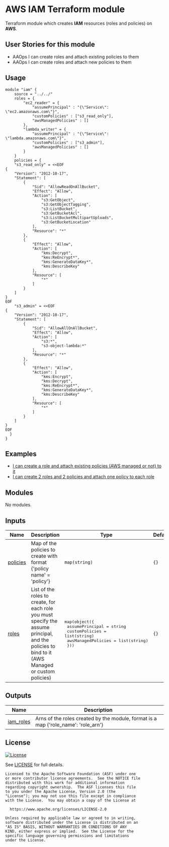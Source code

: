 # AWS IAM Terraform module

Terraform module which creates **IAM** resources (roles and policies) on **AWS**.

## User Stories for this module

- AAOps I can create roles and attach existing policies to them
- AAOps I can create roles and attach new policies to them

## Usage

```hcl
module "iam" {
    source = "../../"
    roles = {
        "ec2_reader" = {
            "assumePrincipal" : "{\"Service\": \"ec2.amazonaws.com\"}",
            "customPolicies" : ["s3_read_only"],
            "awsManagedPolicies" : []
        },
        "lambda_writer" = {
            "assumePrincipal" : "{\"Service\": \"lambda.amazonaws.com\"}",
            "customPolicies" : ["s3_admin"],
            "awsManagedPolicies" : []
        }
    }
    policies = {
    "s3_read_only" = <<EOF
{
    "Version": "2012-10-17",
    "Statement": [
        {
            "Sid": "AllowReadOnAllBucket",
            "Effect": "Allow",
            "Action": [
                "s3:GetObject",
                "s3:GetObjectTagging",
                "s3:ListBucket",
                "s3:GetBucketAcl",
                "s3:ListBucketMultipartUploads",
                "s3:GetBucketLocation"
            ],
            "Resource": "*"
        },
        {
            "Effect": "Allow",
            "Action": [
                "kms:Decrypt",
                "kms:ReEncrypt*",
                "kms:GenerateDataKey*",
                "kms:DescribeKey"
            ],
            "Resource": [
                "*"
            ]
        }
    ]
}
EOF
    "s3_admin" = <<EOF
{
    "Version": "2012-10-17",
    "Statement": [
        {
            "Sid": "AllowAllOnAllBucket",
            "Effect": "Allow",
            "Action": [
                "s3:*",
                "s3-object-lambda:*"
            ],
            "Resource": "*"
        },
        {
            "Effect": "Allow",
            "Action": [
                "kms:Encrypt",
                "kms:Decrypt",
                "kms:ReEncrypt*",
                "kms:GenerateDataKey*",
                "kms:DescribeKey"
            ],
            "Resource": [
                "*"
            ]
        }
    ]
}
EOF
  }
}
```

## Examples

- [I can create a role and attach existing policies (AWS managed or not) to it](examples/1_role_aws_and_existing_policies/main.tf)
- [I can create 2 roles and 2 policies and attach one policy to each role](examples/2_roles_2_bucket_policies/main.tf)

<!-- BEGIN_TF_DOCS -->
## Modules

No modules.

## Inputs

| Name | Description | Type | Default | Required |
|------|-------------|------|---------|:--------:|
| <a name="input_policies"></a> [policies](#input\_policies) | Map of the policies to create with format {'policy name' = 'policy'} | `map(string)` | `{}` | no |
| <a name="input_roles"></a> [roles](#input\_roles) | List of the roles to create, for each role you must specify the assume principal, and the policies to bind to it (AWS Managed or custom policies) | <pre>map(object({<br>    assumePrincipal    = string<br>    customPolicies     = list(string)<br>    awsManagedPolicies = list(string)<br>  }))</pre> | `{}` | no |

## Outputs

| Name | Description |
|------|-------------|
| <a name="output_iam_roles"></a> [iam\_roles](#output\_iam\_roles) | Arns of the roles created by the module, format is a map {'role\_name': 'role\_arn'} |
<!-- END_TF_DOCS -->

## License

[![License](https://img.shields.io/badge/License-Apache%202.0-blue.svg)](https://opensource.org/licenses/Apache-2.0)

See [LICENSE](LICENSE) for full details.

```text
Licensed to the Apache Software Foundation (ASF) under one
or more contributor license agreements.  See the NOTICE file
distributed with this work for additional information
regarding copyright ownership.  The ASF licenses this file
to you under the Apache License, Version 2.0 (the
"License"); you may not use this file except in compliance
with the License.  You may obtain a copy of the License at

  https://www.apache.org/licenses/LICENSE-2.0

Unless required by applicable law or agreed to in writing,
software distributed under the License is distributed on an
"AS IS" BASIS, WITHOUT WARRANTIES OR CONDITIONS OF ANY
KIND, either express or implied.  See the License for the
specific language governing permissions and limitations
under the License.
```

